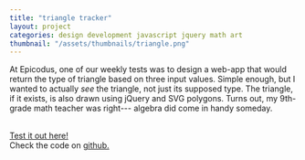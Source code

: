 ```yaml
---
title: "triangle tracker"
layout: project
categories: design development javascript jquery math art
thumbnail: "/assets/thumbnails/triangle.png"
---
```


At Epicodus, one of our weekly tests was to design a web-app that would return the type of triangle based on three input values.
Simple enough, but I wanted to actually _see_ the triangle, not just its supposed type. The triangle,
if it exists, is also drawn using jQuery and SVG polygons. Turns out, my 9th-grade math teacher was right--- algebra did come in handy someday.

<br>
<a href="{{ site.url }}/assets/triangles/" target="_blank">Test it out here!</a>

<br>
Check the code on <a href="https://github.com/tjheffner/Assessment5" target="_blank">github.</a>
